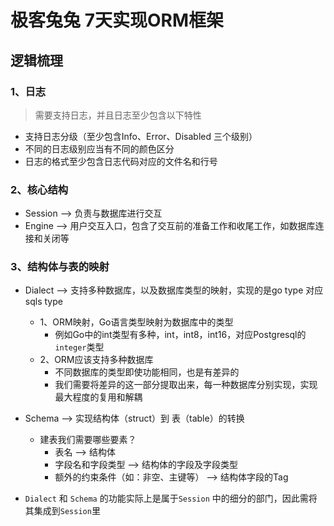 # 极客兔兔 7天实现ORM框架


## 逻辑梳理

### 1、日志
> 需要支持日志，并且日志至少包含以下特性
* 支持日志分级（至少包含Info、Error、Disabled 三个级别）
* 不同的日志级别应当有不同的颜色区分
* 日志的格式至少包含日志代码对应的文件名和行号

### 2、核心结构
* Session --> 负责与数据库进行交互
* Engine  --> 用户交互入口，包含了交互前的准备工作和收尾工作，如数据库连接和关闭等

### 3、结构体与表的映射
* Dialect --> 支持多种数据库，以及数据库类型的映射，实现的是go type 对应 sqls type
  * 1、ORM映射，Go语言类型映射为数据库中的类型
    * 例如Go中的int类型有多种，int，int8，int16，对应Postgresql的`integer`类型
  * 2、ORM应该支持多种数据库
    * 不同数据库的类型即使功能相同，也是有差异的
    * 我们需要将差异的这一部分提取出来，每一种数据库分别实现，实现最大程度的复用和解耦

* Schema --> 实现结构体（struct）到 表（table）的转换
  * 建表我们需要哪些要素？
    * 表名  --> 结构体
    * 字段名和字段类型   --> 结构体的字段及字段类型
    * 额外的约束条件（如：非空、主键等） --> 结构体字段的Tag

* `Dialect` 和 `Schema` 的功能实际上是属于`Session` 中的细分的部门，因此需将其集成到`Session`里
  